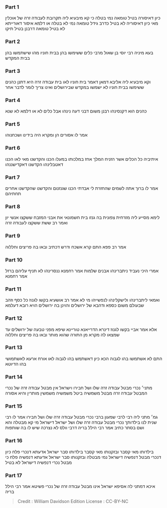 
### Part 1
כיון דאיסורה בטיל טומאה נמי בטלה כי קא מיבעיא ליה תקרובת לעבודה זרה של אוכלין מאי כיון דאיסוריה לא בטיל כדרב גידל טומאה נמי לא בטלה או דלמא איסור דאורייתא לא בטיל טומאה דרבנן בטיל תיקו

### Part 2
בעא מיניה רבי יוסי בן שאול מרבי כלים ששימשו בהן בבית חוניו מהו שישתמשו בהן בבית המקדש

### Part 3
וקא מיבעיא ליה אליבא דמאן דאמר בית חוניו לאו בית עבודה זרה היא דתנן כהנים ששימשו בבית חוניו לא ישמשו במקדש שבירושלים ואינו צריך לומר לדבר אחר

### Part 4
כהנים הוא דקנסינהו רבנן משום דבני דעה נינהו אבל כלים לא או דלמא לא שנא

### Part 5
אמר לו אסורים הן ומקרא היה בידינו ושכחנוהו

### Part 6
איתיביה כל הכלים אשר הזניח המלך אחז במלכותו במעלו הכנו והקדשנו מאי לאו הכנו דאטבלינהו הקדשנו דאקדישננהו

### Part 7
אמר לו ברוך אתה לשמים שהחזרת לי אבדתי הכנו שגנזנום והקדשנו שהקדשנו אחרים תחתיהם

### Part 8
לימא מסייע ליה מזרחית צפונית בה גנזו בית חשמונאי את אבני המזבח ששקצו אנשי יון ואמר רב ששת ששקצו לעבודה זרה

### Part 9
אמר רב פפא התם קרא אשכח ודרש דכתיב ובאו בה פריצים וחללוה

### Part 10
אמרי היכי נעביד ניתברינהו אבנים שלמות אמר רחמנא ננסרינהו לא תניף עליהם ברזל אמר רחמנא

### Part 11
ואמאי ליתברינהו ולישקלינהו לנפשייהו מי לא אמר רב אושעיא בקשו לגנוז כל כסף וזהב שבעולם משום כספא ודהבא של ירושלים והוינן בה ירושלים הויא רובא דעלמא

### Part 12
אלא אמר אביי בקשו לגנוז דינרא הדרייאנא טוריינא שיפא מפני טבעה של ירושלים עד שמצאו לה מקרא מן התורה שהוא מותר ובאו בה פריצים וחללוה

### Part 13
התם לא אשתמשו בהו לגבוה הכא כיון דאשתמש בהו לגבוה לאו אורח ארעא לאשתמושי בהו הדיוטא

### Part 14
מתני׳ נכרי מבטל עבודה זרה שלו ושל חבירו וישראל אין מבטל עבודה זרה של נכרי המבטל עבודה זרה מבטל משמשיה ביטל משמשיה משמשין מותרין והיא אסורה

### Part 15
גמ׳ מתני ליה רבי לרבי שמעון ברבי נכרי מבטל עבודה זרה שלו ושל חבירו אמר לו רבי שנית לנו בילדותך נכרי מבטל עבודה זרה שלו ושל ישראל דישראל מי קא מבטלה והא ושם בסתר כתיב אמר רבי הילל בריה דרבי וולס לא נצרכה שיש לו בה שותפות

### Part 16
בילדותו מאי קסבר ובזקנותו מאי קסבר בילדותו סבר ישראל אדעתא דנכרי פלח כיון דנכרי מבטל דנפשיה דישראל נמי מבטלה ובזקנותו סבר ישראל אדעתא דנפשיה פלח כי מבטל נכרי דנפשיה דישראל לא בטיל

### Part 17
איכא דמתני לה אסיפא ישראל אינו מבטל עבודה זרה של נכרי פשיטא אמר רבי הילל בריה

>Credit : William Davidson Edition
>License : CC-BY-NC